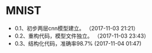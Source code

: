 # MNIST
- 0.1、初步两层cnn模型建立。    （2017-11-03 21:21）    
- 0.2、重构代码，模型文件独立。  （2017-11-03 23:43）
- 0.3、结构化代码，准确率98.7%   (2017-11-04 01:47)